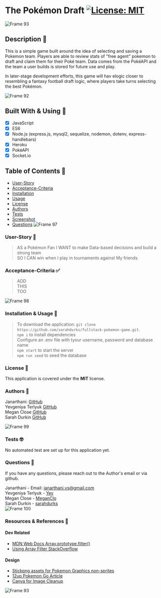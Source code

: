 # The Pokémon Draft [![License: MIT](https://img.shields.io/badge/License-MIT-yellow.svg)](https://opensource.org/licenses/MIT)

![Frame 93](https://user-images.githubusercontent.com/77648727/117231866-f335e680-add4-11eb-83e0-de678e290453.png)


## Description 🏈
This is a simple game built around the idea of selecting and saving a Pokemon team. Players are able to review stats of "free agent" pokemon to draft and claim them for their Poké team. Data comes from the PokéAPI and the team a user builds is stored for future use and play. 

In later-stage development efforts, this game will hav elogic closer to resembling a fantasy football draft logic, where players take turns selecting the best Pokémon.

![Frame 92](https://user-images.githubusercontent.com/77648727/118071368-7ec2f080-b35c-11eb-870d-9a0a713b0141.png)

## Built With & Using 🧰
- [x] JavaScript
- [x] ES6 
- [x] Node.js (express.js, mysql2, sequelize, nodemon, dotenv, express-handlebars)
- [x] Heroku
- [x] PokéAPI
- [x] Socket.io

## Table of Contents 📑
* [User-Story](#User-Story)
* [Acceptance-Criteria](#Acceptance-Criteria)
* [Installation](#Installation)
* [Usage](#Usage)
* [License](#License)
* [Authors](#Authors)
* [Tests](#Tests)
* [Screenshot](#Screenshot)
* [Questions](#Questions)
![Frame 97](https://user-images.githubusercontent.com/77648727/117524923-b6a0f100-af74-11eb-811e-3a901792e48c.png)

### User-Story 📖
> AS a Pokémon Fan
> I WANT to make Data-based decisions and build a strong team   
> SO I CAN win when I play in tournaments against My friends

### Acceptance-Criteria :white_check_mark:
> ADD     
> THIS     
> TOO       

![Frame 98](https://user-images.githubusercontent.com/77648727/117524982-0bdd0280-af75-11eb-9e7d-515cb89fd5f4.png)

### Installation & Usage 🧮
> To download the application: ```git clone https://github.com/sarahdurks/fullstack-pokemon-game.git```.         
> ```npm i```  to install dependencies      
> Configure an .env file with tyour username, password and database name      
> ```npm start``` to start the server      
> ```npm run seed``` to seed the database      

### License 📛
This application is covered under the **MIT** license. 

### Authors 📝
Janarthani: [GitHub](https://github.com/vsjanarthani)      
Yevgeniya Terlyuk [GitHub](https://github.com/down-dive)     
Megan Close [GitHub](https://github.com/meganclo)      
Sarah Durkin [GitHub](https://github.com/sarahdurks)      

![Frame 99](https://user-images.githubusercontent.com/77648727/117526120-cf5ed600-af77-11eb-9b39-3549d7b88208.png)

### Tests 🤓
No automated test are set up for this application yet.

### Questions 🤔
If you have any questions, please reach out to the Author's email or via github.
        
Janarthani - Email: <janarthani.vs@gmail.com>        
Yevgeniya Terlyuk - [Yev](https://github.com/down-dive)        
Megan Close - [MeganClo](https://github.com/meganclo)             
Sarah Durkin - [sarahdurks](https://www.github.com/sarahdurks/)               
![Frame 100](https://user-images.githubusercontent.com/77648727/117526123-d554b700-af77-11eb-9830-6d010eb296e4.png)

### Resources & References 🙏

#### Dev Related
- [MDN Web Docs Array.prototype.filter()](https://developer.mozilla.org/en-US/docs/Web/JavaScript/Reference/Global_Objects/Array/filter)    
- [Using Array Filter StackOverflow](https://stackoverflow.com/questions/56168771/how-to-limit-for-10-results-the-array-filter)    

#### Design
- [Stickpng assets for Pokemon Graphics non-sprites](https://www.stickpng.com/)    
- [12up Pokemon Go Article](https://www.12up.com/posts/3595664-every-nfl-helmet-redesigned-with-pokemon-go-characters)    
- [Canva for Image Cleanup](https://www.canva.com/)    

![Frame 93](https://user-images.githubusercontent.com/77648727/118072017-d6ae2700-b35d-11eb-9840-22d6764b0e95.png)



